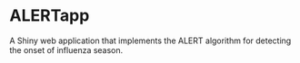 ALERTapp
========

A Shiny web application that implements the ALERT algorithm for detecting the onset of influenza season.
